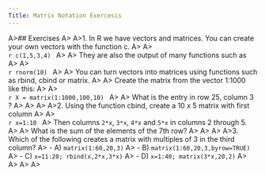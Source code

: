 ```yaml
---
Title: Matrix Notation Exercesis
---
```



A>## Exercises
A>
A>1. In R we have vectors and matrices. You can create your own vectors with the function c.
A>
A>    
    ```r
    c(1,5,3,4)
    ```
A>
A>    They are also the output of many functions such as
A>
A>    
    ```r
    rnorm(10)
    ```
A>
A>    You can turn vectors into matrices using functions such as rbind, cbind or matrix.
A>
A>    Create the matrix from the vector 1:1000 like this:
A>
A>    
    ```r
    X = matrix(1:1000,100,10)
    ```
A>
A>    What is the entry in row 25, column 3 ?
A>
A>
A>
A>2. Using the function cbind, create a 10 x 5 matrix with first column
A>
A>    
    ```r
    x=1:10
    ```
A>    Then columns `2*x`, `3*x`, `4*x` and `5*x` in columns 2 through 5.
A>
A>    What is the sum of the elements of the 7th row?
A>
A>
A>
A>3. Which of the following creates a matrix with multiples of 3 in the third column?
A>  - A) `matrix(1:60,20,3)`
A>  - B) `matrix(1:60,20,3,byrow=TRUE)`
A>  - C) `x=11:20; rbind(x,2*x,3*x)`
A>  - D) `x=1:40; matrix(3*x,20,2)`
A>
A>
A>
A>
